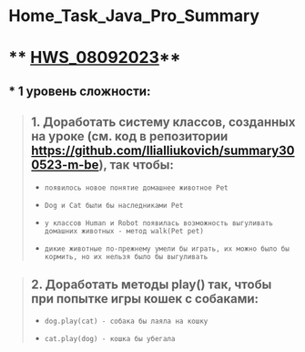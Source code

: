 # Home_Task_Java_Pro_Summary
# ** [HWS_08092023](https://github.com/DmitriDjourov/Home_Task_Java_Pro_Summary/tree/main/HWS_08092023)**
## * 1 уровень сложности: 
> ## 1. Доработать систему классов, созданных на уроке (см. код в репозитории https://github.com/IliaIliukovich/summary300523-m-be), так чтобы:
> *     появилось новое понятие домашнее животное Pet
> *     Dog и Cat были бы наследниками Pet
> *     у классов Human и Robot появилась возможность выгуливать домашних животных - метод walk(Pet pet)
> *     дикие животные по-прежнему умели бы играть, их можно было бы кормить, но их нельзя было бы выгуливать

> ## 2. Доработать методы play() так, чтобы при попытке игры кошек с собаками:
> *     dog.play(cat) - собака бы лаяла на кошку
> *     cat.play(dog) - кошка бы убегала

